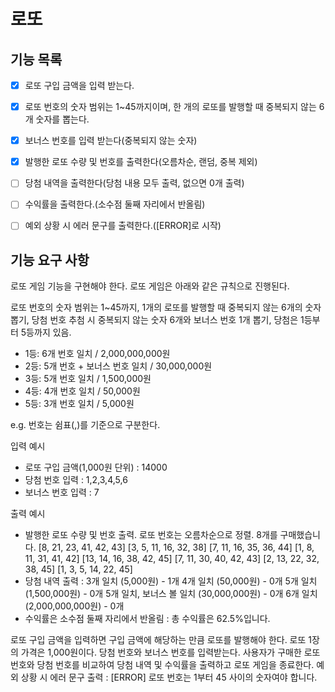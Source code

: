 # 로또

## 기능 목록
- [x] 로또 구입 금액을 입력 받는다.
- [x] 로또 번호의 숫자 범위는 1~45까지이며, 한 개의 로또를 발행할 때 중복되지 않는 6개 숫자를 뽑는다.
- [x] 보너스 번호를 입력 받는다(중복되지 않는 숫자)
- [x] 발행한 로또 수량 및 번호를 출력한다(오름차순, 랜덤, 중복 제외)
- [ ] 당첨 내역을 출력한다(당첨 내용 모두 출력, 없으면 0개 출력)
- [ ] 수익률을 출력한다.(소수점 둘째 자리에서 반올림)
- [ ] 예외 상황 시 에러 문구를 출력한다.([ERROR]로 시작)


## 기능 요구 사항
로또 게임 기능을 구현해야 한다. 로또 게임은 아래와 같은 규칙으로 진행된다.

로또 번호의 숫자 범위는 1~45까지,
1개의 로또를 발행할 때 중복되지 않는 6개의 숫자 뽑기,
당첨 번호 추첨 시 중복되지 않는 숫자 6개와 보너스 번호 1개 뽑기,
당첨은 1등부터 5등까지 있음.
- 1등: 6개 번호 일치 / 2,000,000,000원
- 2등: 5개 번호 + 보너스 번호 일치 / 30,000,000원
- 3등: 5개 번호 일치 / 1,500,000원
- 4등: 4개 번호 일치 / 50,000원
- 5등: 3개 번호 일치 / 5,000원

e.g. 번호는 쉼표(,)를 기준으로 구분한다.

입력 예시
- 로또 구입 금액(1,000원 단위) : 14000
- 당첨 번호 입력 : 1,2,3,4,5,6
- 보너스 번호 입력 : 7

출력 예시
- 발행한 로또 수량 및 번호 출력. 로또 번호는 오름차순으로 정렬.
  8개를 구매했습니다.
  [8, 21, 23, 41, 42, 43]
  [3, 5, 11, 16, 32, 38]
  [7, 11, 16, 35, 36, 44]
  [1, 8, 11, 31, 41, 42]
  [13, 14, 16, 38, 42, 45]
  [7, 11, 30, 40, 42, 43]
  [2, 13, 22, 32, 38, 45]
  [1, 3, 5, 14, 22, 45]
- 당첨 내역 출력 : 
  3개 일치 (5,000원) - 1개
  4개 일치 (50,000원) - 0개
  5개 일치 (1,500,000원) - 0개
  5개 일치, 보너스 볼 일치 (30,000,000원) - 0개
  6개 일치 (2,000,000,000원) - 0개
- 수익률은 소수점 둘째 자리에서 반올림 : 총 수익률은 62.5%입니다.

로또 구입 금액을 입력하면 구입 금액에 해당하는 만큼 로또를 발행해야 한다.
로또 1장의 가격은 1,000원이다.
당첨 번호와 보너스 번호를 입력받는다.
사용자가 구매한 로또 번호와 당첨 번호를 비교하여 당첨 내역 및 수익률을 출력하고 로또 게임을 종료한다.
예외 상황 시 에러 문구 출력 : [ERROR] 로또 번호는 1부터 45 사이의 숫자여야 합니다.